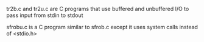 tr2b.c and tr2u.c are C programs that use buffered and unbuffered I/O to pass input from stdin to stdout

sfrobu.c is a C program similar to sfrob.c except it uses system calls instead of <stdio.h>
